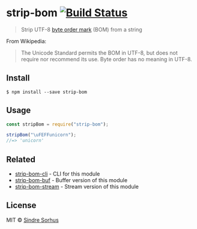 # strip-bom [![Build Status](https://travis-ci.org/sindresorhus/strip-bom.svg?branch=master)](https://travis-ci.org/sindresorhus/strip-bom)

> Strip UTF-8 [byte order mark](http://en.wikipedia.org/wiki/Byte_order_mark#UTF-8) (BOM) from a string

From Wikipedia:

> The Unicode Standard permits the BOM in UTF-8, but does not require nor recommend its use. Byte order has no meaning in UTF-8.

## Install

```
$ npm install --save strip-bom
```

## Usage

```js
const stripBom = require("strip-bom");

stripBom("\uFEFFunicorn");
//=> 'unicorn'
```

## Related

* [strip-bom-cli](https://github.com/sindresorhus/strip-bom-cli) - CLI for this module
* [strip-bom-buf](https://github.com/sindresorhus/strip-bom-buf) - Buffer version of this module
* [strip-bom-stream](https://github.com/sindresorhus/strip-bom-stream) - Stream version of this module

## License

MIT © [Sindre Sorhus](https://sindresorhus.com)
